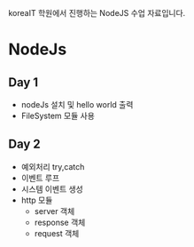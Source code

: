 koreaIT 학원에서 진행하는 NodeJS 수업 자료입니다.

# NodeJs

## Day 1

- nodeJs 설치 및 hello world 출력
- FileSystem 모듈 사용

## Day 2

- 예외처리 try,catch
- 이벤트 루프
- 시스템 이벤트 생성
- http 모듈
  - server 객체
  - response 객체
  - request 객체
